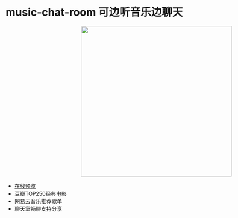 # music-chat-room 可边听音乐边聊天
<div style="width: 800px; display: flex; justify-content: center;align-items: center;"><a href="http://81.69.234.69:8002" ><img width="400" src='https://img-blog.csdnimg.cn/99e344515caf4e3283ace3a66c7b142d.png'></a></div>

- <a href="http://81.69.234.69:8002">在线预览</a>
- 豆瓣TOP250经典电影
- 网易云音乐推荐歌单
- 聊天室畅聊支持分享
